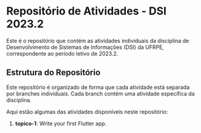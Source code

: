 # Repositório de Atividades - DSI 2023.2

Este é o repositório que contém as atividades individuais da disciplina de Desenvolvimento de Sistemas de Informações (DSI) da UFRPE, correspondente ao período letivo de 2023.2.

## Estrutura do Repositório

Este repositório é organizado de forma que cada atividade está separada por branches individuais. Cada branch contém uma atividade específica da disciplina.

Aqui estão algumas das atividades disponíveis neste repositório:

1. **topico-1**: Write your first Flutter app.